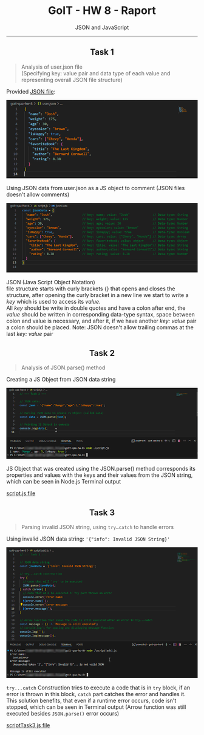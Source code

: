 # <div align="center">GoIT - HW 8 - Raport</div>

<p align="center">JSON and JavaScript</p>

---

## <div align="center">Task 1</div>

> Analysis of user.json file <br>(Specifying key: value pair and data type of each value and representing overall JSON file structure)

Provided [JSON file](./user.json):

![user.json file](./imageFiles/Code%20I%20HW%208%20I%20Task%201%20AI.png)

Using JSON data from user.json as a JS object to comment (JSON files doesn't allow comments)

![user.json data commented](./imageFiles/Code%20I%20HW%208%20I%20Task%201%20BI.png)

JSON (Java Script Object Notation) <br>
file structure starts with curly brackets {} that opens and closes the structure, after opening the curly bracket in a new line we start to write a _key_ which is used to access its _value_. <br>
All _key_ should be write in double quotes and have a colon after end,
the _value_ should be written in corresponding data-type syntax, space between colon and value is necessary, and after it, if we have another _key: value_ pair a colon should be placed.
Note: JSON doesn't allow trailing commas at the last _key: value_ pair

## <div align="center">Task 2</div>

> Analysis of JSON.parse() method

Creating a JS Object from JSON data string

![Task 2 JSON.parse() method](./imageFiles/Code%20I%20HW%208%20I%20Task%202%20I.png)

JS Object that was created using the JSON.parse() method corresponds its properties and values with the keys and their values from the JSON string, which can be seen in Node.js Terminal output

[script.js file](./scriptTask2.js)

## <div align="center">Task 3</div>

> Parsing invalid JSON string, using `try…catch` to handle errors

Using invalid JSON data string:
`'{"info": Invalid JSON String}'`

![Task 3; Parsing invalid string and catching errors](./imageFiles/Code%20I%20HW%208%20I%20Task%203%20I.png)

`try...catch` Construction tries to execute a code that is in `try` block, if an error is thrown in this block, `catch` part catches the error and handles it. <br>
This solution benefits, that even if a runtime error occurs, code isn't stopped, which can be seen in Terminal output (Arrow function was still executed besides `JSON.parse()` error occurs)

[scriptTask3.js file](./scriptTask3.js)

